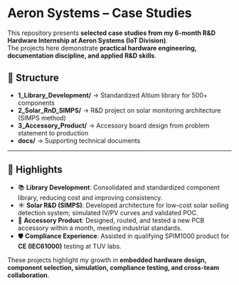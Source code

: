 # Aeron Systems – Case Studies

This repository presents **selected case studies from my 6-month R&D Hardware Internship at Aeron Systems (IoT Division)**.  
The projects here demonstrate **practical hardware engineering, documentation discipline, and applied R&D skills**.

## 📂 Structure
- **1_Library_Development/** → Standardized Altium library for 500+ components  
- **2_Solar_RnD_SIMPS/** → R&D project on solar monitoring architecture (SIMPS method)  
- **3_Accessory_Product/** → Accessory board design from problem statement to production  
- **docs/** → Supporting technical documents  

---

## 🚀 Highlights
- 📚 **Library Development**: Consolidated and standardized component library, reducing cost and improving consistency.  
- ☀️ **Solar R&D (SIMPS)**: Developed architecture for low-cost solar soiling detection system; simulated IV/PV curves and validated POC.  
- 🔌 **Accessory Product**: Designed, routed, and tested a new PCB accessory within a month, meeting industrial standards.  
- 🛡️ **Compliance Experience**: Assisted in qualifying SPIM1000 product for **CE (IEC61000)** testing at TUV labs.  

These projects highlight my growth in **embedded hardware design, component selection, simulation, compliance testing, and cross-team collaboration**.
